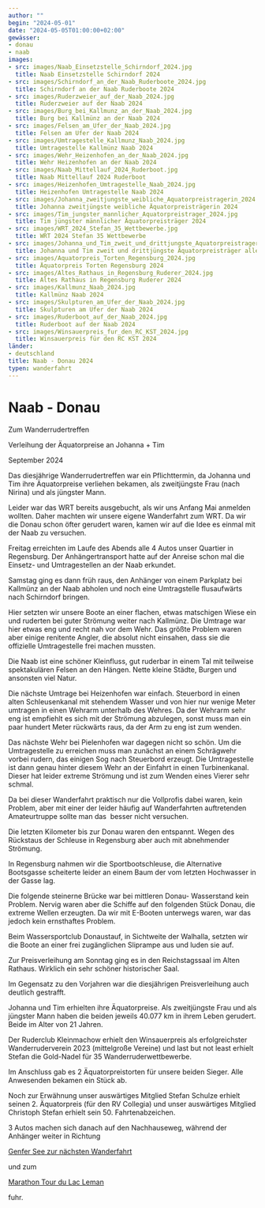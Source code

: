 ```yaml
---
author: ""
begin: "2024-05-01"
date: "2024-05-05T01:00:00+02:00"
gewässer:
- donau
- naab
images:
- src: images/Naab_Einsetzstelle_Schirndorf_2024.jpg
  title: Naab Einsetzstelle Schirndorf 2024
- src: images/Schirndorf_an_der_Naab_Ruderboote_2024.jpg
  title: Schirndorf an der Naab Ruderboote 2024
- src: images/Ruderzweier_auf_der_Naab_2024.jpg
  title: Ruderzweier auf der Naab 2024
- src: images/Burg_bei_Kallmunz_an_der_Naab_2024.jpg
  title: Burg bei Kallmünz an der Naab 2024
- src: images/Felsen_am_Ufer_der_Naab_2024.jpg
  title: Felsen am Ufer der Naab 2024
- src: images/Umtragestelle_Kallmunz_Naab_2024.jpg
  title: Umtragestelle Kallmünz Naab 2024
- src: images/Wehr_Heizenhofen_an_der_Naab_2024.jpg
  title: Wehr Heizenhofen an der Naab 2024
- src: images/Naab_Mittellauf_2024_Ruderboot.jpg
  title: Naab Mittellauf 2024 Ruderboot
- src: images/Heizenhofen_Umtragestelle_Naab_2024.jpg
  title: Heizenhofen Umtragestelle Naab 2024
- src: images/Johanna_zweitjungste_weibliche_Aquatorpreistragerin_2024.jpg
  title: Johanna zweitjüngste weibliche Äquatorpreisträgerin 2024
- src: images/Tim_jungster_mannlicher_Aquatorpreistrager_2024.jpg
  title: Tim jüngster männlicher Äquatorpreisträger 2024
- src: images/WRT_2024_Stefan_35_Wettbewerbe.jpg
  title: WRT 2024 Stefan 35 Wettbewerbe
- src: images/Johanna_und_Tim_zweit_und_drittjungste_Aquatorpreistrager_aller_Zeiten_2024.jpg
  title: Johanna und Tim zweit und drittjüngste Äquatorpreisträger aller Zeiten 2024
- src: images/Aquatorpreis_Torten_Regensburg_2024.jpg
  title: Äquatorpreis Torten Regensburg 2024
- src: images/Altes_Rathaus_in_Regensburg_Ruderer_2024.jpg
  title: Altes Rathaus in Regensburg Ruderer 2024
- src: images/Kallmunz_Naab_2024.jpg
  title: Kallmünz Naab 2024
- src: images/Skulpturen_am_Ufer_der_Naab_2024.jpg
  title: Skulpturen am Ufer der Naab 2024
- src: images/Ruderboot_auf_der_Naab_2024.jpg
  title: Ruderboot auf der Naab 2024
- src: images/Winsauerpreis_fur_den_RC_KST_2024.jpg
  title: Winsauerpreis für den RC KST 2024
länder:
- deutschland
title: Naab - Donau 2024
typen: wanderfahrt
---
```


# Naab - Donau


Zum Wanderrudertreffen

Verleihung der Äquatorpreise an Johanna + Tim

September 2024

Das diesjährige Wanderrudertreffen war ein Pflichttermin, da Johanna und Tim ihre Äquatorpreise verliehen bekamen, als zweitjüngste Frau (nach Nirina) und als jüngster Mann.

Leider war das WRT bereits ausgebucht, als wir uns Anfang Mai anmelden wollten. Daher machten wir unsere eigene Wanderfahrt zum WRT. Da wir die Donau schon öfter gerudert waren, kamen wir auf die Idee es einmal mit der Naab zu versuchen.

Freitag erreichten im Laufe des Abends alle 4 Autos unser Quartier in Regensburg. Der Anhängertransport hatte auf der Anreise schon mal die Einsetz- und Umtragestellen an der Naab erkundet.

Samstag ging es dann früh raus, den Anhänger von einem Parkplatz bei Kallmünz an der Naab abholen und noch eine Umtragstelle flusaufwärts nach Schirndorf bringen.

Hier setzten wir unsere Boote an einer flachen, etwas matschigen Wiese ein und ruderten bei guter Strömung weiter nach Kallmünz. Die Umtrage war hier etwas eng und recht nah vor dem Wehr. Das größte Problem waren aber einige renitente Angler, die absolut nicht einsahen, dass sie die offizielle Umtragestelle frei machen mussten.

Die Naab ist eine schöner Kleinfluss, gut ruderbar in einem Tal mit teilweise spektakulären Felsen an den Hängen. Nette kleine Städte, Burgen und ansonsten viel Natur.

Die nächste Umtrage bei Heizenhofen war einfach. Steuerbord in einen alten Schleusenkanal mit stehendem Wasser und von hier nur wenige Meter umtragen in einen Wehrarm unterhalb des Wehres. Da der Wehrarm sehr eng ist empfiehlt es sich mit der Strömung abzulegen, sonst muss man ein paar hundert Meter rückwärts raus, da der Arm zu eng ist zum wenden.

Das nächste Wehr bei Pielenhofen war dagegen nicht so schön. Um die Umtragestelle zu erreichen muss man zunächst an einem Schrägwehr vorbei rudern, das einigen Sog nach Steuerbord erzeugt. Die Umtragestelle ist dann genau hinter diesem Wehr an der Einfahrt in einen Turbinenkanal. Dieser hat leider extreme Strömung und ist zum Wenden eines Vierer sehr schmal.

Da bei dieser Wanderfahrt praktisch nur die Vollprofis dabei waren, kein Problem, aber mit einer der leider häufig auf Wanderfahrten auftretenden Amateurtruppe sollte man das  besser nicht versuchen.

Die letzten Kilometer bis zur Donau waren den entspannt. Wegen des Rückstaus der Schleuse in Regensburg aber auch mit abnehmender Strömung.

In Regensburg nahmen wir die Sportbootschleuse, die Alternative Bootsgasse scheiterte leider an einem Baum der vom letzten Hochwasser in der Gasse lag.

Die folgende steinerne Brücke war bei mittleren Donau- Wasserstand kein Problem. Nervig waren aber die Schiffe auf den folgenden Stück Donau, die extreme Wellen erzeugten. Da wir mit E-Booten unterwegs waren, war das jedoch kein ernsthaftes Problem.

Beim Wassersportclub Donaustauf, in Sichtweite der Walhalla, setzten wir die Boote an einer frei zugänglichen Sliprampe aus und luden sie auf.

Zur Preisverleihung am Sonntag ging es in den Reichstagssaal im Alten Rathaus. Wirklich ein sehr schöner historischer Saal.

Im Gegensatz zu den Vorjahren war die diesjährigen Preisverleihung auch deutlich gestrafft.

Johanna und Tim erhielten ihre Äquatorpreise. Als zweitjüngste Frau und als jüngster Mann haben die beiden jeweils 40.077 km in ihrem Leben gerudert. Beide im Alter von 21 Jahren.

Der Ruderclub Kleinmachow erhielt den Winsauerpreis als erfolgreichster Wanderruderverein 2023 (mittelgroße Vereine) und last but not least erhielt Stefan die Gold-Nadel für 35 Wanderruderwettbewerbe.

Im Anschluss gab es 2 Äquatorpreistorten für unsere beiden Sieger. Alle Anwesenden bekamen ein Stück ab.

Noch zur Erwähnung unser auswärtiges Mitglied Stefan Schulze erhielt seinen 2. Äquatorpreis (für den RV Collegia) und unser auswärtiges Mitglied Christoph Stefan erhielt sein 50. Fahrtenabzeichen.

3 Autos machen sich danach auf den Nachhauseweg, während der Anhänger weiter in Richtung

[Genfer See zur nächsten Wanderfahrt](/berichte/2024/genfer_see_wanderfahrt_2024)

und zum

[Marathon Tour du Lac Leman](/berichte/2024/tour_du_lac_leman_20241)

fuhr.
